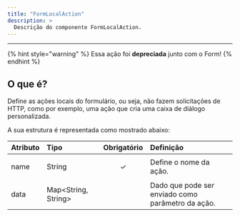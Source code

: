 ```yaml
---
title: "FormLocalAction"
description: >
  Descrição do componente FormLocalAction.
---
```

---
{% hint style="warning" %}
Essa ação foi **depreciada** junto com o Form!
{% endhint %}

## O que é? 

Define as ações locais do formulário, ou seja, não fazem solicitações de HTTP, como por exemplo, uma ação que cria uma caixa de diálogo personalizada.

A sua estrutura é representada como mostrado abaixo: 

<table>
  <thead>
    <tr>
      <th style="text-align:left">Atributo</th>
      <th style="text-align:left">Tipo</th>
      <th style="text-align:center">Obrigat&#xF3;rio</th>
      <th style="text-align:left">Defini&#xE7;&#xE3;o</th>
    </tr>
  </thead>
  <tbody>
    <tr>
      <td style="text-align:left">
        <p></p>
        <p>name</p>
      </td>
      <td style="text-align:left">String</td>
      <td style="text-align:center">&#x2713;</td>
      <td style="text-align:left">Define o nome da a&#xE7;&#xE3;o.</td>
    </tr>
    <tr>
      <td style="text-align:left">data</td>
      <td style="text-align:left">Map&lt;String, String&gt;</td>
      <td style="text-align:center"></td>
      <td style="text-align:left">Dado que pode ser enviado como par&#xE2;metro da a&#xE7;&#xE3;o.</td>
    </tr>
  </tbody>
</table>

